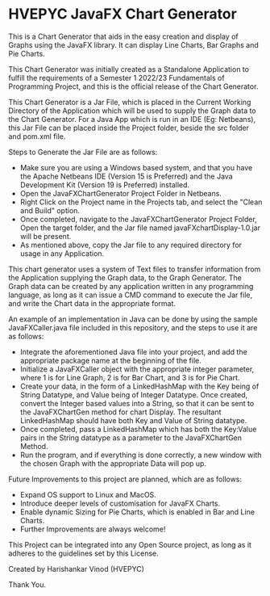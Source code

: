 # HVEPYC JavaFX Chart Generator
 This is a Chart Generator that aids in the easy creation and display of Graphs using the JavaFX library. It can display Line Charts, Bar Graphs and Pie Charts.

 This Chart Generator was initially created as a Standalone Application to fulfill the requirements of a Semester 1 2022/23 Fundamentals of Programming Project, and this is the official release of the Chart Generator.

 This Chart Generator is a Jar File, which is placed in the Current Working Directory of the Application which will be used to supply the Graph data to the Chart Generator. For a Java App which is run in an IDE (Eg: Netbeans), this Jar File can be placed inside the Project folder, beside the src folder and pom.xml file.

 Steps to Generate the Jar File are as follows:
 - Make sure you are using a Windows based system, and that you have the Apache Netbeans IDE (Version 15 is Preferred) and the Java Development Kit (Version 19 is Preferred) installed.
 - Open the JavaFXChartGenerator Project Folder in Netbeans.
 - Right Click on the Project name in the Projects tab, and select the "Clean and Build" option.
 - Once completed, navigate to the JavaFXChartGenerator Project Folder, Open the target folder, and the Jar file named javaFXchartDisplay-1.0.jar will be present.
 - As mentioned above, copy the Jar file to any required directory for usage in any Application.

 This chart generator uses a system of Text files to transfer information from the Application supplying the Graph data, to the Graph Generator. The Graph data can be created by any application written in any programming language, as long as it can issue a CMD command to execute the Jar file, and write the Chart data in the appropriate format.

 An example of an implementation in Java can be done by using the sample JavaFXCaller.java file included in this repository, and the steps to use it are as follows:
 - Integrate the aforementioned Java file into your project, and add the appropriate package name at the beginning of the file. 
 - Initialize a JavaFXCaller object with the appropriate integer parameter, where 1 is for Line Graph, 2 is for Bar Chart, and 3 is for Pie Chart.
 - Create your data, in the form of a LinkedHashMap with the Key being of String Datatype, and Value being of Integer Datatype. Once created, convert the Integer based values into a String, so that it can be sent to the JavaFXChartGen method for chart Display. The resultant LinkedHashMap should have both Key and Value of String datatype.
 - Once completed, pass a LinkedHashMap which has both the Key:Value pairs in the String datatype as a parameter to the JavaFXChartGen Method.
 - Run the program, and if everything is done correctly, a new window with the chosen Graph with the appropriate Data will pop up.

 Future Improvements to this project are planned, which are as follows:
 - Expand OS support to Linux and MacOS.
 - Introduce deeper levels of customisation for JavaFX Charts.
 - Enable dynamic Sizing for Pie Charts, which is enabled in Bar and Line Charts.
 - Further Improvements are always welcome!

 This Project can be integrated into any Open Source project, as long as it adheres to the guidelines set by this License.

 Created by Harishankar Vinod (HVEPYC)
 
 Thank You.
